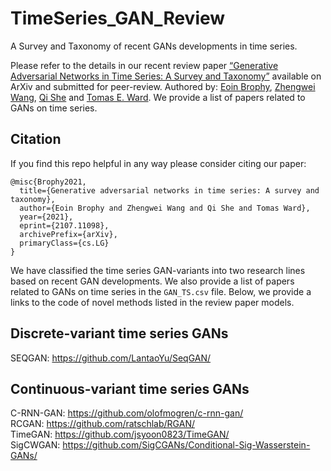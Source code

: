 # TimeSeries_GAN_Review
A Survey and Taxonomy of recent GANs developments in time series. 

Please refer to the details in our recent review paper [“Generative Adversarial Networks in Time Series: A Survey and Taxonomy”](https://arxiv.org/pdf/2107.11098.pdf) available on ArXiv and submitted for peer-review. Authored by: [Eoin Brophy](https://scholar.google.com/citations?user=p23N6JkAAAAJ&hl=en&oi=ao), [Zhengwei Wang](https://scholar.google.com/citations?user=TaYR7cMAAAAJ&hl=en), [Qi She](https://scholar.google.com/citations?user=iHoGTt4AAAAJ&hl=en) and [Tomas E. Ward](https://scholar.google.com/citations?user=dL7lCKUAAAAJ&hl=en). We provide a list of papers related to GANs on time series. 


## Citation

If you find this repo helpful in any way please consider citing our paper:

    @misc{Brophy2021,
      title={Generative adversarial networks in time series: A survey and taxonomy}, 
      author={Eoin Brophy and Zhengwei Wang and Qi She and Tomas Ward},
      year={2021},
      eprint={2107.11098},
      archivePrefix={arXiv},
      primaryClass={cs.LG}
    }
    
    
We have classified the time series GAN-variants into two research lines based on recent GAN developments. We also provide a list of papers related to GANs on time series in the `GAN_TS.csv` file. Below, we provide a links to the code of novel methods listed in the review paper models. 

## Discrete-variant time series GANs
SEQGAN: https://github.com/LantaoYu/SeqGAN/


## Continuous-variant time series GANs
C-RNN-GAN: https://github.com/olofmogren/c-rnn-gan/ \
RCGAN: https://github.com/ratschlab/RGAN/ \
TimeGAN: https://github.com/jsyoon0823/TimeGAN/ \
SigCWGAN: https://github.com/SigCGANs/Conditional-Sig-Wasserstein-GANs/
